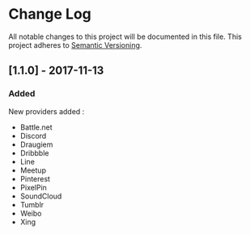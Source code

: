 # Change Log

All notable changes to this project will be documented in this file. This project adheres to [Semantic Versioning](http://semver.org/).

## [1.1.0] - 2017-11-13
### Added
New providers added :
- Battle.net
- Discord
- Draugiem
- Dribbble
- Line
- Meetup
- Pinterest
- PixelPin
- SoundCloud
- Tumblr
- Weibo
- Xing